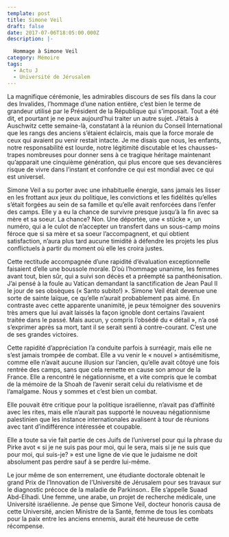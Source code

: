 ```yaml
---
template: post
title: Simone Veil
draft: false
date: 2017-07-06T18:05:00.000Z
description: |-

  Hommage à Simone Veil
category: Mémoire
tags:
  - Actu J
  - Université de Jérusalem
---
```

 La magnifique cérémonie, les admirables discours de ses fils dans la cour des Invalides, l’hommage d’une nation entière, c’est bien le terme de grandeur utilisé par le Président de la République qui s’imposait. Tout a été dit, et pourtant je ne peux aujourd’hui traiter un autre sujet. J’étais à Auschwitz cette semaine-là,  constatant à la réunion du Conseil International que les rangs des anciens s’étaient éclaircis, mais que la force morale de ceux qui avaient pu venir restait intacte. Je me disais que nous, les enfants, notre responsabilité est lourde, notre légitimité discutable et les chausses-trapes nombreuses  pour donner sens à ce tragique héritage maintenant  qu’apparait une cinquième génération, qui plus encore que ses devancières risque de vivre dans  l’instant et confondre ce qui est mondial avec ce qui est universel.

Simone Veil a su porter avec une inhabituelle énergie, sans jamais les  lisser en les frottant aux jeux  du politique, les convictions et les fidélités qu’elles s’était forgées au sein de sa famille et qu’elle avait renforcées dans l’enfer des camps. Elle y a eu la chance de survivre presque jusqu’à la fin avec sa mère et sa soeur. La chance? Non. Une déportée, une « stücke », un numéro, qui a le culot de n’accepter un transfert dans un sous-camp moins féroce que si sa mère et sa soeur l’accompagnent, et qui obtient satisfaction, n’aura plus tard aucune timidité à défendre les projets les plus conflictuels à partir du moment où elle les croira justes.



Cette rectitude accompagnée d’une rapidité d’évaluation exceptionnelle faisaient d’elle une boussole  morale. D’où l’hommage unanime, les femmes avant tout, bien sûr, qui a suivi son décès et a préempté sa panthéonisation. J’ai pensé à la foule au Vatican demandant la sanctification de Jean Paul II le jour de ses obsèques (« Santo subito!) ». Simone Veil était devenue une sorte de sainte laïque, ce qu’elle n’aurait probablement pas aimé. En contraste avec cette apparente unanimité, je peux témoigner des souvenirs très amers que lui avait laissés la façon ignoble dont certains l’avaient traitée dans le passé. Mais aucun, y compris l’obsédé du « détail », n’a osé s’exprimer après sa mort, tant il se serait senti à contre-courant. C’est une de ses grandes victoires.



Cette rapidité d’appréciation l’a conduite parfois à surréagir, mais elle ne s’est jamais trompée de combat. Elle a vu venir le « nouvel » antisémitisme, comme elle n’avait aucune illusion sur l’ancien, qu’elle avait côtoyé une fois rentrée des camps, sans que cela remette en cause son amour de la France. Elle a rencontré le négationnisme, et a vite compris que le combat de la mémoire de la Shoah de l’avenir serait celui du relativisme et de l’amalgame. Nous y sommes et c’est bien un combat.



Elle pouvait être critique pour la politique israélienne, n’avait pas d’affinité avec les rites, mais elle n’aurait pas supporté le nouveau négationnisme palestinien que les instance internationales avalisent à tour de réunions avec tant d’indifférence intéressée et coupable.



Elle a toute sa vie fait partie de ces Juifs de l’universel pour qui la phrase du Pirke avot « si je ne suis pas pour moi, qui le sera, mais si je ne suis que pour moi, qui suis-je? » est une ligne de vie que le judaisme ne doit absolument pas perdre sauf à se perdre lui-même.



Le jour même de son enterrement, une étudiante doctorale obtenait le grand Prix de l’Innovation de l’Université de Jérusalem pour ses travaux sur le diagnostic précoce de la maladie de Parkinson.. Elle s’appelle Suaad Abd-Elhadi. Une femme, une arabe, un projet de recherche médicale, une Université israélienne. Je pense que Simone Veil, docteur honoris causa de cette Université,  ancien Ministre de la Santé, femme de tous les combats pour la paix entre les anciens ennemis, aurait été heureuse de cette récompense.
